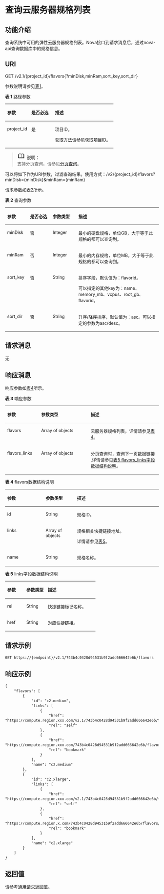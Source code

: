 # 查询云服务器规格列表<a name="ZH-CN_TOPIC_0065817705"></a>

## 功能介绍<a name="zh-cn_topic_0057973030_section20360452"></a>

查询系统中可用的弹性云服务器规格列表。Nova接口到请求消息后，通过nova-api查询数据库中的规格信息。

## URI<a name="zh-cn_topic_0057973030_section49026344"></a>

GET /v2.1/\{project\_id\}/flavors\{?minDisk,minRam,sort\_key,sort\_dir\}

参数说明请参见[表1](#zh-cn_topic_0057973030_table32475667)。

**表 1**  路径参数

<a name="zh-cn_topic_0057973030_table32475667"></a>
<table><thead align="left"><tr id="zh-cn_topic_0057973030_row44937496"><th class="cellrowborder" valign="top" width="22.24%" id="mcps1.2.4.1.1"><p id="p5187119"><a name="p5187119"></a><a name="p5187119"></a>参数</p>
</th>
<th class="cellrowborder" valign="top" width="21.87%" id="mcps1.2.4.1.2"><p id="p17503500"><a name="p17503500"></a><a name="p17503500"></a>是否必选</p>
</th>
<th class="cellrowborder" valign="top" width="55.88999999999999%" id="mcps1.2.4.1.3"><p id="p8497414"><a name="p8497414"></a><a name="p8497414"></a>描述</p>
</th>
</tr>
</thead>
<tbody><tr id="zh-cn_topic_0057973030_row1664874"><td class="cellrowborder" valign="top" width="22.24%" headers="mcps1.2.4.1.1 "><p id="zh-cn_topic_0057973030_p637140"><a name="zh-cn_topic_0057973030_p637140"></a><a name="zh-cn_topic_0057973030_p637140"></a>project_id</p>
</td>
<td class="cellrowborder" valign="top" width="21.87%" headers="mcps1.2.4.1.2 "><p id="zh-cn_topic_0057973030_p51608407"><a name="zh-cn_topic_0057973030_p51608407"></a><a name="zh-cn_topic_0057973030_p51608407"></a>是</p>
</td>
<td class="cellrowborder" valign="top" width="55.88999999999999%" headers="mcps1.2.4.1.3 "><p id="p37593705"><a name="p37593705"></a><a name="p37593705"></a>项目ID。</p>
<p id="p1180512217438"><a name="p1180512217438"></a><a name="p1180512217438"></a>获取方法请参见<a href="获取项目ID.md">获取项目ID</a>。</p>
</td>
</tr>
</tbody>
</table>

>![](public_sys-resources/icon-note.gif) **说明：**   
>支持分页查询，请参见[分页查询](分页查询.md)。  

可以将如下作为URI参数，过滤查询结果。使用方式：/v2/\{project\_id\}/flavors?minDisk=\{minDisk\}&minRam=\{minRam\}

请求参数如[表2](#zh-cn_topic_0057973030_table714692)所示。

**表 2**  查询参数

<a name="zh-cn_topic_0057973030_table714692"></a>
<table><thead align="left"><tr id="zh-cn_topic_0057973030_row26530596"><th class="cellrowborder" valign="top" width="14.85%" id="mcps1.2.5.1.1"><p id="zh-cn_topic_0057973030_p1494644"><a name="zh-cn_topic_0057973030_p1494644"></a><a name="zh-cn_topic_0057973030_p1494644"></a>参数</p>
</th>
<th class="cellrowborder" valign="top" width="14.69%" id="mcps1.2.5.1.2"><p id="p07066410411"><a name="p07066410411"></a><a name="p07066410411"></a>是否必选</p>
</th>
<th class="cellrowborder" valign="top" width="16.76%" id="mcps1.2.5.1.3"><p id="zh-cn_topic_0057973030_p53957349"><a name="zh-cn_topic_0057973030_p53957349"></a><a name="zh-cn_topic_0057973030_p53957349"></a>参数类型</p>
</th>
<th class="cellrowborder" valign="top" width="53.7%" id="mcps1.2.5.1.4"><p id="zh-cn_topic_0057973030_p14912584"><a name="zh-cn_topic_0057973030_p14912584"></a><a name="zh-cn_topic_0057973030_p14912584"></a>描述</p>
</th>
</tr>
</thead>
<tbody><tr id="zh-cn_topic_0057973030_row67068683"><td class="cellrowborder" valign="top" width="14.85%" headers="mcps1.2.5.1.1 "><p id="zh-cn_topic_0057973030_p63854222"><a name="zh-cn_topic_0057973030_p63854222"></a><a name="zh-cn_topic_0057973030_p63854222"></a>minDisk</p>
</td>
<td class="cellrowborder" valign="top" width="14.69%" headers="mcps1.2.5.1.2 "><p id="p2070684134111"><a name="p2070684134111"></a><a name="p2070684134111"></a>否</p>
</td>
<td class="cellrowborder" valign="top" width="16.76%" headers="mcps1.2.5.1.3 "><p id="zh-cn_topic_0057973030_p4809465"><a name="zh-cn_topic_0057973030_p4809465"></a><a name="zh-cn_topic_0057973030_p4809465"></a>Integer</p>
</td>
<td class="cellrowborder" valign="top" width="53.7%" headers="mcps1.2.5.1.4 "><p id="zh-cn_topic_0057973030_p13737385"><a name="zh-cn_topic_0057973030_p13737385"></a><a name="zh-cn_topic_0057973030_p13737385"></a>最小的硬盘规格，单位GB，大于等于此规格的都可以查询到。</p>
</td>
</tr>
<tr id="zh-cn_topic_0057973030_row56527608"><td class="cellrowborder" valign="top" width="14.85%" headers="mcps1.2.5.1.1 "><p id="zh-cn_topic_0057973030_p15333556"><a name="zh-cn_topic_0057973030_p15333556"></a><a name="zh-cn_topic_0057973030_p15333556"></a>minRam</p>
</td>
<td class="cellrowborder" valign="top" width="14.69%" headers="mcps1.2.5.1.2 "><p id="p197071941144111"><a name="p197071941144111"></a><a name="p197071941144111"></a>否</p>
</td>
<td class="cellrowborder" valign="top" width="16.76%" headers="mcps1.2.5.1.3 "><p id="zh-cn_topic_0057973030_p34058557"><a name="zh-cn_topic_0057973030_p34058557"></a><a name="zh-cn_topic_0057973030_p34058557"></a>Integer</p>
</td>
<td class="cellrowborder" valign="top" width="53.7%" headers="mcps1.2.5.1.4 "><p id="zh-cn_topic_0057973030_p52787924"><a name="zh-cn_topic_0057973030_p52787924"></a><a name="zh-cn_topic_0057973030_p52787924"></a>最小的内存规格，单位MB，大于等于此规格的都可以查询到。</p>
</td>
</tr>
<tr id="zh-cn_topic_0057973030_row35021432"><td class="cellrowborder" valign="top" width="14.85%" headers="mcps1.2.5.1.1 "><p id="zh-cn_topic_0057973030_p18163716"><a name="zh-cn_topic_0057973030_p18163716"></a><a name="zh-cn_topic_0057973030_p18163716"></a>sort_key</p>
</td>
<td class="cellrowborder" valign="top" width="14.69%" headers="mcps1.2.5.1.2 "><p id="p157074413412"><a name="p157074413412"></a><a name="p157074413412"></a>否</p>
</td>
<td class="cellrowborder" valign="top" width="16.76%" headers="mcps1.2.5.1.3 "><p id="zh-cn_topic_0057973030_p61974917"><a name="zh-cn_topic_0057973030_p61974917"></a><a name="zh-cn_topic_0057973030_p61974917"></a>String</p>
</td>
<td class="cellrowborder" valign="top" width="53.7%" headers="mcps1.2.5.1.4 "><p id="p1085012527405"><a name="p1085012527405"></a><a name="p1085012527405"></a>排序字段，默认值为：flavorid。</p>
<p id="zh-cn_topic_0057973030_p4829829"><a name="zh-cn_topic_0057973030_p4829829"></a><a name="zh-cn_topic_0057973030_p4829829"></a>可以指定的其他key为：name、 memory_mb、vcpus、root_gb、flavorid。</p>
</td>
</tr>
<tr id="zh-cn_topic_0057973030_row43468468"><td class="cellrowborder" valign="top" width="14.85%" headers="mcps1.2.5.1.1 "><p id="zh-cn_topic_0057973030_p31284983"><a name="zh-cn_topic_0057973030_p31284983"></a><a name="zh-cn_topic_0057973030_p31284983"></a>sort_dir</p>
</td>
<td class="cellrowborder" valign="top" width="14.69%" headers="mcps1.2.5.1.2 "><p id="p1270710419411"><a name="p1270710419411"></a><a name="p1270710419411"></a>否</p>
</td>
<td class="cellrowborder" valign="top" width="16.76%" headers="mcps1.2.5.1.3 "><p id="zh-cn_topic_0057973030_p51055732"><a name="zh-cn_topic_0057973030_p51055732"></a><a name="zh-cn_topic_0057973030_p51055732"></a>String</p>
</td>
<td class="cellrowborder" valign="top" width="53.7%" headers="mcps1.2.5.1.4 "><p id="zh-cn_topic_0057973030_p36319798"><a name="zh-cn_topic_0057973030_p36319798"></a><a name="zh-cn_topic_0057973030_p36319798"></a>升序/降序排序，默认值为：asc。可以指定的参数为asc/desc。</p>
</td>
</tr>
</tbody>
</table>

## 请求消息<a name="section16555112313153"></a>

无

## 响应消息<a name="zh-cn_topic_0057973030_section9063995"></a>

响应参数如[表4](#zh-cn_topic_0057973030_table56222540)所示。

**表 3**  响应参数

<a name="table23477058"></a>
<table><thead align="left"><tr id="row2792905"><th class="cellrowborder" valign="top" width="22.052205220522055%" id="mcps1.2.4.1.1"><p id="p14248253101715"><a name="p14248253101715"></a><a name="p14248253101715"></a>参数</p>
</th>
<th class="cellrowborder" valign="top" width="32.20322032203221%" id="mcps1.2.4.1.2"><p id="p224810537176"><a name="p224810537176"></a><a name="p224810537176"></a>参数类型</p>
</th>
<th class="cellrowborder" valign="top" width="45.744574457445744%" id="mcps1.2.4.1.3"><p id="p17248653121717"><a name="p17248653121717"></a><a name="p17248653121717"></a>描述</p>
</th>
</tr>
</thead>
<tbody><tr id="row9994955"><td class="cellrowborder" valign="top" width="22.052205220522055%" headers="mcps1.2.4.1.1 "><p id="p4284989"><a name="p4284989"></a><a name="p4284989"></a>flavors</p>
</td>
<td class="cellrowborder" valign="top" width="32.20322032203221%" headers="mcps1.2.4.1.2 "><p id="p62312200"><a name="p62312200"></a><a name="p62312200"></a>Array of objects</p>
</td>
<td class="cellrowborder" valign="top" width="45.744574457445744%" headers="mcps1.2.4.1.3 "><p id="p127029403320"><a name="p127029403320"></a><a name="p127029403320"></a>云服务器规格列表，详情请参见<a href="#zh-cn_topic_0057973030_table56222540">表4</a>。</p>
</td>
</tr>
<tr id="row19878185610436"><td class="cellrowborder" valign="top" width="22.052205220522055%" headers="mcps1.2.4.1.1 "><p id="p187945610434"><a name="p187945610434"></a><a name="p187945610434"></a>flavors_links</p>
</td>
<td class="cellrowborder" valign="top" width="32.20322032203221%" headers="mcps1.2.4.1.2 "><p id="p0953191316483"><a name="p0953191316483"></a><a name="p0953191316483"></a>Array of objects</p>
</td>
<td class="cellrowborder" valign="top" width="45.744574457445744%" headers="mcps1.2.4.1.3 "><p id="p5483191813483"><a name="p5483191813483"></a><a name="p5483191813483"></a>分页查询时，查询下一页数据链接 ,详情请参见<a href="#zh-cn_topic_0057973030_table15913898194628">表5 flavors_links字段数据结构说明</a>。</p>
</td>
</tr>
</tbody>
</table>

**表 4**  flavors数据结构说明

<a name="zh-cn_topic_0057973030_table56222540"></a>
<table><thead align="left"><tr id="zh-cn_topic_0057973030_row14829771"><th class="cellrowborder" valign="top" width="24.95750424957504%" id="mcps1.2.4.1.1"><p id="p110452114597"><a name="p110452114597"></a><a name="p110452114597"></a>参数</p>
</th>
<th class="cellrowborder" valign="top" width="20.3979602039796%" id="mcps1.2.4.1.2"><p id="p71044217595"><a name="p71044217595"></a><a name="p71044217595"></a>参数类型</p>
</th>
<th class="cellrowborder" valign="top" width="54.64453554644535%" id="mcps1.2.4.1.3"><p id="p15104102175910"><a name="p15104102175910"></a><a name="p15104102175910"></a>描述</p>
</th>
</tr>
</thead>
<tbody><tr id="zh-cn_topic_0057973030_row37642492"><td class="cellrowborder" valign="top" width="24.95750424957504%" headers="mcps1.2.4.1.1 "><p id="zh-cn_topic_0057973030_p29143010"><a name="zh-cn_topic_0057973030_p29143010"></a><a name="zh-cn_topic_0057973030_p29143010"></a>id</p>
</td>
<td class="cellrowborder" valign="top" width="20.3979602039796%" headers="mcps1.2.4.1.2 "><p id="zh-cn_topic_0057973030_p11773580"><a name="zh-cn_topic_0057973030_p11773580"></a><a name="zh-cn_topic_0057973030_p11773580"></a>String</p>
</td>
<td class="cellrowborder" valign="top" width="54.64453554644535%" headers="mcps1.2.4.1.3 "><p id="zh-cn_topic_0057973030_p4157774"><a name="zh-cn_topic_0057973030_p4157774"></a><a name="zh-cn_topic_0057973030_p4157774"></a>规格ID。</p>
</td>
</tr>
<tr id="zh-cn_topic_0057973030_row37419966"><td class="cellrowborder" valign="top" width="24.95750424957504%" headers="mcps1.2.4.1.1 "><p id="zh-cn_topic_0057973030_p11118435"><a name="zh-cn_topic_0057973030_p11118435"></a><a name="zh-cn_topic_0057973030_p11118435"></a>links</p>
</td>
<td class="cellrowborder" valign="top" width="20.3979602039796%" headers="mcps1.2.4.1.2 "><p id="zh-cn_topic_0057973030_p28178065"><a name="zh-cn_topic_0057973030_p28178065"></a><a name="zh-cn_topic_0057973030_p28178065"></a>Array of objects</p>
</td>
<td class="cellrowborder" valign="top" width="54.64453554644535%" headers="mcps1.2.4.1.3 "><p id="zh-cn_topic_0057973030_p58474149"><a name="zh-cn_topic_0057973030_p58474149"></a><a name="zh-cn_topic_0057973030_p58474149"></a>规格相关快捷链接地址。</p>
<p id="zh-cn_topic_0057973030_p191091358102214"><a name="zh-cn_topic_0057973030_p191091358102214"></a><a name="zh-cn_topic_0057973030_p191091358102214"></a>详情请参见<a href="#zh-cn_topic_0057973030_table15913898194628">表5</a>。</p>
</td>
</tr>
<tr id="zh-cn_topic_0057973030_row56505297"><td class="cellrowborder" valign="top" width="24.95750424957504%" headers="mcps1.2.4.1.1 "><p id="zh-cn_topic_0057973030_p13526335"><a name="zh-cn_topic_0057973030_p13526335"></a><a name="zh-cn_topic_0057973030_p13526335"></a>name</p>
</td>
<td class="cellrowborder" valign="top" width="20.3979602039796%" headers="mcps1.2.4.1.2 "><p id="zh-cn_topic_0057973030_p21891354"><a name="zh-cn_topic_0057973030_p21891354"></a><a name="zh-cn_topic_0057973030_p21891354"></a>String</p>
</td>
<td class="cellrowborder" valign="top" width="54.64453554644535%" headers="mcps1.2.4.1.3 "><p id="zh-cn_topic_0057973030_p16205877"><a name="zh-cn_topic_0057973030_p16205877"></a><a name="zh-cn_topic_0057973030_p16205877"></a>规格名称。</p>
</td>
</tr>
</tbody>
</table>

**表 5**  links字段数据结构说明

<a name="zh-cn_topic_0057973030_table15913898194628"></a>
<table><thead align="left"><tr id="zh-cn_topic_0057973030_row37608132194628"><th class="cellrowborder" valign="top" width="21.18%" id="mcps1.2.4.1.1"><p id="p4900154420113"><a name="p4900154420113"></a><a name="p4900154420113"></a>参数</p>
</th>
<th class="cellrowborder" valign="top" width="23.62%" id="mcps1.2.4.1.2"><p id="p29006449111"><a name="p29006449111"></a><a name="p29006449111"></a>参数类型</p>
</th>
<th class="cellrowborder" valign="top" width="55.2%" id="mcps1.2.4.1.3"><p id="p139153449113"><a name="p139153449113"></a><a name="p139153449113"></a>描述</p>
</th>
</tr>
</thead>
<tbody><tr id="zh-cn_topic_0057973030_row17692319194628"><td class="cellrowborder" valign="top" width="21.18%" headers="mcps1.2.4.1.1 "><p id="zh-cn_topic_0057973030_p23791739194628"><a name="zh-cn_topic_0057973030_p23791739194628"></a><a name="zh-cn_topic_0057973030_p23791739194628"></a>rel</p>
</td>
<td class="cellrowborder" valign="top" width="23.62%" headers="mcps1.2.4.1.2 "><p id="zh-cn_topic_0057973030_p48082703194628"><a name="zh-cn_topic_0057973030_p48082703194628"></a><a name="zh-cn_topic_0057973030_p48082703194628"></a>String</p>
</td>
<td class="cellrowborder" valign="top" width="55.2%" headers="mcps1.2.4.1.3 "><p id="zh-cn_topic_0057973030_p2384900194628"><a name="zh-cn_topic_0057973030_p2384900194628"></a><a name="zh-cn_topic_0057973030_p2384900194628"></a>快捷链接标记名称。</p>
</td>
</tr>
<tr id="zh-cn_topic_0057973030_row21464106194628"><td class="cellrowborder" valign="top" width="21.18%" headers="mcps1.2.4.1.1 "><p id="zh-cn_topic_0057973030_p60871059194628"><a name="zh-cn_topic_0057973030_p60871059194628"></a><a name="zh-cn_topic_0057973030_p60871059194628"></a>href</p>
</td>
<td class="cellrowborder" valign="top" width="23.62%" headers="mcps1.2.4.1.2 "><p id="zh-cn_topic_0057973030_p31608752194628"><a name="zh-cn_topic_0057973030_p31608752194628"></a><a name="zh-cn_topic_0057973030_p31608752194628"></a>String</p>
</td>
<td class="cellrowborder" valign="top" width="55.2%" headers="mcps1.2.4.1.3 "><p id="zh-cn_topic_0057973030_p10172138194628"><a name="zh-cn_topic_0057973030_p10172138194628"></a><a name="zh-cn_topic_0057973030_p10172138194628"></a>对应快捷链接。</p>
</td>
</tr>
</tbody>
</table>

## 请求示例<a name="zh-cn_topic_0057973030_section14467097"></a>

```
GET https://{endpoint}/v2.1/743b4c0428d94531b9f2add666642e6b/flavors
```

## 响应示例<a name="section945413916318"></a>

```
{
    "flavors": [
        {
            "id": "c2.medium",
            "links": [
                {
                    "href": "https://compute.region.xxx.com/v2.1/743b4c0428d94531b9f2add666642e6b/flavors/c2.medium",
                    "rel": "self"
                },
                {
                    "href": "https://compute.region.xxx.com/743b4c0428d94531b9f2add666642e6b/flavors/c2.medium",
                    "rel": "bookmark"
                }
            ],
            "name": "c2.medium"
        },
        {
            "id": "c2.xlarge",
            "links": [
                {
                    "href": "https://compute.region.xxx.com/v2.1/743b4c0428d94531b9f2add666642e6b/flavors/c2.xlarge",
                    "rel": "self"
                },
                {
                    "href": "https://compute.region.x.com/743b4c0428d94531b9f2add666642e6b/flavors/c2.xlarge",
                    "rel": "bookmark"
                }
            ],
            "name": "c2.xlarge"
        }
    ]
}     
```

## 返回值<a name="zh-cn_topic_0057973030_zh-cn_topic_0020212692_section22960139"></a>

请参考[通用请求返回值](通用请求返回值.md)。

